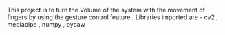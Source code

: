 This project is to turn the Volume of the system with the movement of fingers by using the gesture control feature . Libraries imported are - cv2 , mediapipe , numpy , pycaw
